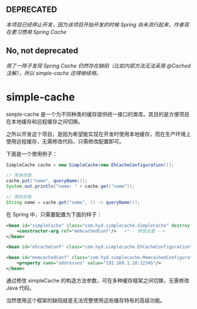 ## DEPRECATED

*本项目已经停止开发，因为该项目开始开发的时候 Spring 尚未流行起来，作者现在更习惯用 Spring Cache*

## No, not deprecated

*用了一阵子发现 Spring Cache 仍然存在缺陷（比如内部方法无法采用 @Cached 注解），所以 simple-cache 还得继续用。*

# simple-cache

simple-cache 是一个为不同种类的缓存提供统一接口的类库。其目的是方便项目在本地缓存和远程缓存之间切换。

之所以开发这个项目，是因为希望能实现在开发时使用本地缓存，而在生产环境上使用远程缓存，无需修改代码，只需修改配置即可。

下面是一个使用例子：

```java
SimpleCache cache = new SimpleCache(new EhCacheConfiguration());

// 简单存取
cache.put("name", queryName());
System.out.println("name: " + cache.get("name"));

// 惰性存取
String name = cache.get("name", () -> queryName());
```

在 Spring 中，只需要配置为下面的样子：

```xml
<bean id="simpleCache" class="com.hyd.simplecache.SimpleCache" destroy-method="close">
    <constructor-arg ref="memcachedConf"/>   <!-- 修改这里 -->
</bean>

<bean id="ehcacheConf" class="com.hyd.simplecache.EhCacheConfiguration"/>

<bean id="memcachedConf" class="com.hyd.simplecache.MemcachedConfiguration">
    <property name="addresses" value="192.168.1.10:12345"/>
</bean>
```

通过修改 simpleCache 的构造方法参数，可在多种缓存框架之间切换，无需修改 Java 代码。

当然使用这个框架的缺陷就是无法完整使用这些缓存特有的高级功能。
